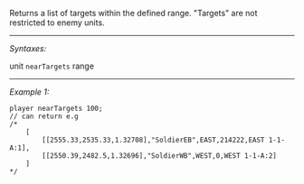 Returns a list of targets within the defined range. "Targets" are not restricted to enemy units.


---
*Syntaxes:*

unit `nearTargets`  range

---
*Example 1:*

```sqf
player nearTargets 100;
// can return e.g
/*
	[
		[[2555.33,2535.33,1.32708],"SoldierEB",EAST,214222,EAST 1-1-A:1],
		[[2550.39,2482.5,1.32696],"SoldierWB",WEST,0,WEST 1-1-A:2]
	]
*/
```